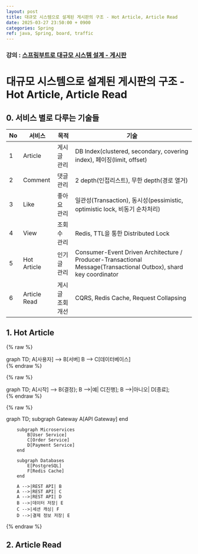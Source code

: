 ```yaml
---
layout: post
title: 대규모 시스템으로 설계된 게시판의 구조 - Hot Article, Article Read
date: 2025-03-27 23:50:00 + 0900
categories: Spring
ref: java, Spring, board, traffic
---
```


### 강의 : [스프링부트로 대규모 시스템 설계 - 게시판](https://www.inflearn.com/course/%EC%8A%A4%ED%94%84%EB%A7%81%EB%B6%80%ED%8A%B8%EB%A1%9C-%EB%8C%80%EA%B7%9C%EB%AA%A8-%EC%8B%9C%EC%8A%A4%ED%85%9C%EC%84%A4%EA%B3%84-%EA%B2%8C%EC%8B%9C%ED%8C%90/dashboard)

# 대규모 시스템으로 설계된 게시판의 구조 - Hot Article, Article Read

## 0. 서비스 별로 다루는 기술들

|No|서비스|목적|기술|
|---|---|---|---|
|1|Article|게시글 관리|DB Index(clustered, secondary, covering index), 페이징(limit, offset)|
|2|Comment|댓글 관리|2 depth(인접리스트), 무한 depth(경로 열거)|
|3|Like|좋아요 관리|일관성(Transaction), 동시성(pessimistic, optimistic lock, 비동기 순차처리)|
|4|View|조회수 관리|Redis, TTL을 통한 Distributed Lock|
|5|Hot Article|인기글 관리|Consumer-Event Driven Architecture / Producer-Transactional Message(Transactional Outbox), shard key coordinator|
|6|Article Read|게시글 조회 개선|CQRS, Redis Cache, Request Collapsing|

## 1. Hot Article

{% raw %}
<div class="mermaid">
  graph TD;
    A[사용자] --> B[서버]
    B --> C[데이터베이스]
</div>
{% endraw %}

{% raw %}
<div class="mermaid">
    graph TD;
        A[시작] --> B{결정};
        B -->|예| C[진행];
        B -->|아니오| D[종료];
</div>
{% endraw %}

{% raw %}
<div class="mermaid">
    graph TD;
        subgraph Gateway
            A[API Gateway]
        end

        subgraph Microservices
            B[User Service]
            C[Order Service]
            D[Payment Service]
        end

        subgraph Databases
            E[PostgreSQL]
            F[Redis Cache]
        end

        A -->|REST API| B
        A -->|REST API| C
        A -->|REST API| D
        B -->|데이터 저장| E
        C -->|세션 캐싱| F
        D -->|결제 정보 저장| E
</div>
{% endraw %}

## 2. Article Read
